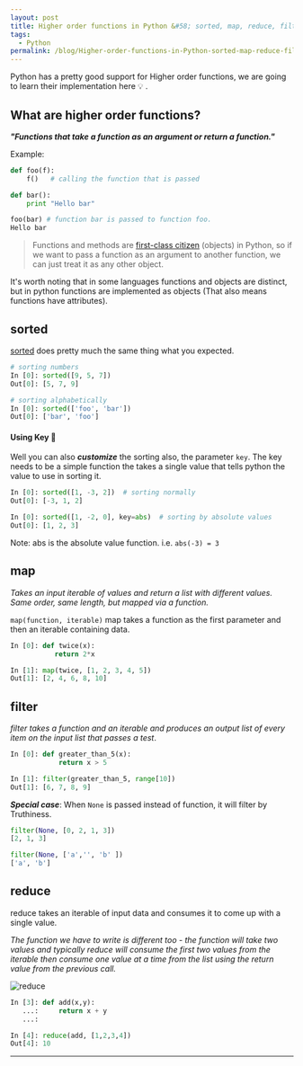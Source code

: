 ```yaml
---
layout: post
title: Higher order functions in Python &#58; sorted, map, reduce, filter
tags:
  - Python
permalink: /blog/Higher-order-functions-in-Python-sorted-map-reduce-filter
---
```

Python has a pretty good support for Higher order functions, we are going to learn their implementation here :bulb: .

## What are higher order functions?

**_"Functions that take a function as an argument or return a function."_**

Example:

```python
def foo(f):
    f()   # calling the function that is passed

def bar():
    print "Hello bar"

foo(bar) # function bar is passed to function foo.
Hello bar
```

> Functions and methods are [first-class citizen](http://en.wikipedia.org/wiki/First-class_citizen) (objects) in Python, so if we want to pass a function as an argument to another function, we can just treat it as any other object. 

It's worth noting that in some languages functions and objects are distinct, but in python functions are implemented as objects (That also means functions have attributes).

## sorted

[sorted](https://wiki.python.org/moin/HowTo/Sorting) does pretty much the same thing what you expected.

```python
# sorting numbers
In [0]: sorted([9, 5, 7])
Out[0]: [5, 7, 9]

# sorting alphabetically
In [0]: sorted(['foo', 'bar'])
Out[0]: ['bar', 'foo']
```
#### Using Key :key:
Well you can also **_customize_** the sorting also, the parameter `key`.
The key needs to be a simple function the takes a single value that tells python the value to use in sorting it. 

```python
In [0]: sorted([1, -3, 2])  # sorting normally
Out[0]: [-3, 1, 2]

In [0]: sorted([1, -2, 0], key=abs)  # sorting by absolute values
Out[0]: [1, 2, 3]

```
Note: abs is the absolute value function. i.e. `abs(-3) = 3`

## map
*Takes an input iterable of values and return a list with different values. Same order, same length, but mapped via a function.*

`map(function, iterable)`
map takes a function as the first parameter and then an iterable containing data.

```python
In [0]: def twice(x):
           return 2*x

In [1]: map(twice, [1, 2, 3, 4, 5])
Out[1]: [2, 4, 6, 8, 10]
``` 

## filter
*filter takes a function and an iterable and produces an output list of every item on the input list that passes a test*.

```python
In [0]: def greater_than_5(x):
            return x > 5

In [1]: filter(greater_than_5, range[10])
Out[1]: [6, 7, 8, 9]
```
**_Special case_**: When `None` is passed instead of function, it will filter by Truthiness.

```python
filter(None, [0, 2, 1, 3])
[2, 1, 3]

filter(None, ['a','', 'b' ])
['a', 'b']
```

## reduce

reduce takes an iterable of input data and consumes it to come up with a single value.

*The function we have to write is different too - the function will take two values and typically reduce will consume the first two values from the iterable then consume one value at a time from the list using the return value from the previous call.*

![reduce](/assets/reduce/reduce.png)

```python
In [3]: def add(x,y):
   ...:     return x + y
   ...: 

In [4]: reduce(add, [1,2,3,4])
Out[4]: 10
```


---
